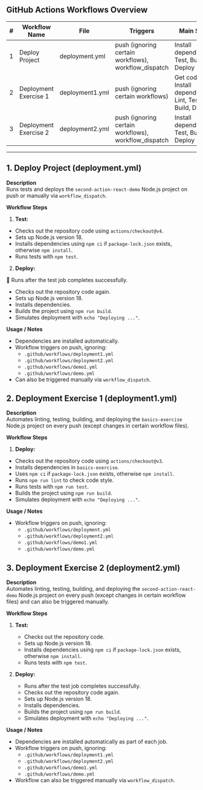 ## GitHub Actions Workflows Overview

| # | Workflow Name | File | Triggers | Main Steps |
|---|---------------|------|----------|------------|
| 1 | Deploy Project | deployment.yml | push (ignoring certain workflows), workflow_dispatch | Install dependencies, Test, Build, Deploy |
| 2 | Deployment Exercise 1 | deployment1.yml | push (ignoring certain workflows) | Get code, Install dependencies, Lint, Test, Build, Deploy |
| 3 | Deployment Exercise 2 | deployment2.yml | push (ignoring certain workflows), workflow_dispatch | Install dependencies, Test, Build, Deploy |
---

## 1. Deploy Project (deployment.yml)

**Description**  
Runs tests and deploys the `second-action-react-demo` Node.js project on push or manually via `workflow_dispatch`.

**Workflow Steps**

1. **Test:**  
- Checks out the repository code using `actions/checkout@v4`.  
- Sets up Node.js version 18.  
- Installs dependencies using `npm ci` if `package-lock.json` exists, otherwise `npm install`.  
- Runs tests with `npm test`.  

2. **Deploy:**  

🔴 Runs after the test job completes successfully.

   - Checks out the repository code again.  
   - Sets up Node.js version 18.  
   - Installs dependencies.  
   - Builds the project using `npm run build`.  
   - Simulates deployment with `echo "Deploying ..."`.

**Usage / Notes**

- Dependencies are installed automatically.  
- Workflow triggers on push, ignoring:
  - `.github/workflows/deployment1.yml`
  - `.github/workflows/deployment2.yml`
  - `.github/workflows/demo1.yml`
  - `.github/workflows/demo.yml`
- Can also be triggered manually via `workflow_dispatch`.


## 2. Deployment Exercise 1 (deployment1.yml)

**Description**  
Automates linting, testing, building, and deploying the `basics-exercise` Node.js project on every push (except changes in certain workflow files).

**Workflow Steps**

1. **Deploy:**
  - Checks out the repository code using `actions/checkout@v3`.  
   - Installs dependencies in `basics-exercise`.  
   - Uses `npm ci` if `package-lock.json` exists, otherwise `npm install`.  
   - Runs `npm run lint` to check code style.  
   - Runs tests with `npm run test`.  
   - Builds the project using `npm run build`.  
   - Simulates deployment with `echo "Deploying ..."`.

**Usage / Notes**

- Workflow triggers on push, ignoring:
  - `.github/workflows/deployment.yml`
  - `.github/workflows/deployment2.yml`
  - `.github/workflows/demo1.yml`
  - `.github/workflows/demo.yml`


## 3. Deployment Exercise 2 (deployment2.yml)

**Description**  
Automates linting, testing, building, and deploying the `second-action-react-demo` Node.js project on every push (except changes in certain workflow files) and can also be triggered manually.

**Workflow Steps**

1. **Test:**  
   - Checks out the repository code.  
   - Sets up Node.js version 18.  
   - Installs dependencies using `npm ci` if `package-lock.json` exists, otherwise `npm install`.  
   - Runs tests with `npm test`.  

2. **Deploy:**  
   - Runs after the test job completes successfully.  
   - Checks out the repository code again.  
   - Sets up Node.js version 18.  
   - Installs dependencies.  
   - Builds the project using `npm run build`.  
   - Simulates deployment with `echo "Deploying ..."`.

**Usage / Notes**

- Dependencies are installed automatically as part of each job.  
- Workflow triggers on push, ignoring:
  - `.github/workflows/deployment1.yml`
  - `.github/workflows/deployment2.yml`
  - `.github/workflows/demo1.yml`
  - `.github/workflows/demo.yml`
- Workflow can also be triggered manually via `workflow_dispatch`.
